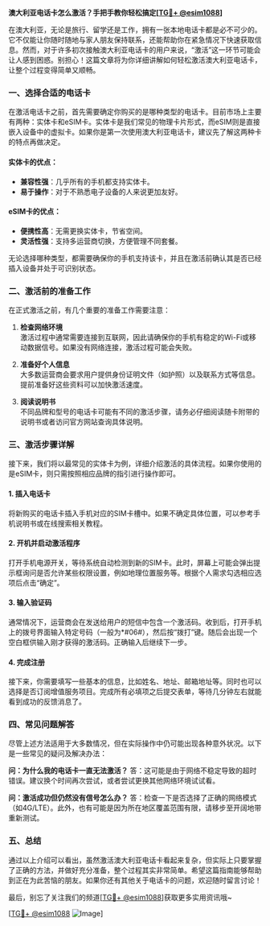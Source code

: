 **澳大利亚电话卡怎么激活？手把手教你轻松搞定[[TG💪+ @esim1088](https://t.me/s/esim1088)]**

在澳大利亚，无论是旅行、留学还是工作，拥有一张本地电话卡都是必不可少的。它不仅能让你随时随地与家人朋友保持联系，还能帮助你在紧急情况下快速获取信息。然而，对于许多初次接触澳大利亚电话卡的用户来说，“激活”这一环节可能会让人感到困惑。别担心！这篇文章将为你详细讲解如何轻松激活澳大利亚电话卡，让整个过程变得简单又顺畅。

### 一、选择合适的电话卡

在激活电话卡之前，首先需要确定你购买的是哪种类型的电话卡。目前市场上主要有两种：实体卡和eSIM卡。实体卡是我们常见的物理卡片形式，而eSIM则是直接嵌入设备中的虚拟卡。如果你是第一次使用澳大利亚电话卡，建议先了解这两种卡的特点再做决定。

#### 实体卡的优点：
- **兼容性强**：几乎所有的手机都支持实体卡。
- **易于操作**：对于不熟悉电子设备的人来说更加友好。
  
#### eSIM卡的优点：
- **便携性高**：无需更换实体卡，节省空间。
- **灵活性强**：支持多运营商切换，方便管理不同套餐。

无论选择哪种类型，都需要确保你的手机支持该卡，并且在激活前确认其是否已经插入设备并处于可识别状态。

### 二、激活前的准备工作

在正式激活之前，有几个重要的准备工作需要注意：

1. **检查网络环境**  
   激活过程中通常需要连接到互联网，因此请确保你的手机有稳定的Wi-Fi或移动数据信号。如果没有网络连接，激活过程可能会失败。

2. **准备好个人信息**  
   大多数运营商会要求用户提供身份证明文件（如护照）以及联系方式等信息。提前准备好这些资料可以加快激活速度。

3. **阅读说明书**  
   不同品牌和型号的电话卡可能有不同的激活步骤，请务必仔细阅读随卡附带的说明书或者访问官方网站查询具体说明。

### 三、激活步骤详解

接下来，我们将以最常见的实体卡为例，详细介绍激活的具体流程。如果你使用的是eSIM卡，则只需按照相应品牌的指引进行操作即可。

#### 1. 插入电话卡
将新购买的电话卡插入手机对应的SIM卡槽中。如果不确定具体位置，可以参考手机说明书或在线搜索相关教程。

#### 2. 开机并启动激活程序
打开手机电源开关，等待系统自动检测到新的SIM卡。此时，屏幕上可能会弹出提示框询问是否允许某些权限设置，例如地理位置服务等。根据个人需求勾选相应选项后点击“确定”。

#### 3. 输入验证码
通常情况下，运营商会在发送给用户的短信中包含一个激活码。收到后，打开手机上的拨号界面输入特定号码（一般为*#06#），然后按“拨打”键。随后会出现一个空白框供输入刚才获得的激活码。正确输入后继续下一步。

#### 4. 完成注册
接下来，你需要填写一些基本的信息，比如姓名、地址、邮箱地址等。同时也可以选择是否订阅增值服务项目。完成所有必填项之后提交表单，等待几分钟左右就能看到成功的反馈消息了。

### 四、常见问题解答

尽管上述方法适用于大多数情况，但在实际操作中仍可能出现各种意外状况。以下是一些常见的疑问及解决办法：

**问：为什么我的电话卡一直无法激活？**
答：这可能是由于网络不稳定导致的超时错误。建议换个时间再次尝试，或者尝试更换其他网络环境试试看。

**问：激活成功但仍然没有信号怎么办？**
答：检查一下是否选择了正确的网络模式（如4G/LTE）。此外，也有可能是因为所在地区覆盖范围有限，请移步至开阔地带重新测试。

### 五、总结

通过以上介绍可以看出，虽然激活澳大利亚电话卡看起来复杂，但实际上只要掌握了正确的方法，并做好充分准备，整个过程其实非常简单。希望这篇指南能够帮助到正在为此苦恼的朋友。如果你还有其他关于电话卡的问题，欢迎随时留言讨论！

最后，别忘了关注我们的频道[[TG💪+ @esim1088](https://t.me/s/esim1088)]获取更多实用资讯哦~  

[[TG💪+ @esim1088](https://t.me/s/esim1088) ![Image](https://i.postimg.cc/4NQfJmqS/Snipaste-2025-05-13-00-14-12.png)]
